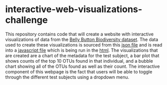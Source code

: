# interactive-web-visualizations-challenge

This repository contains code that will create a website with interactive visualizations of data from the [Belly Button Biodiversity dataset](http://robdunnlab.com/projects/belly-button-biodiversity/). The data used to create these visualizations is sourced from this [json file](https://github.com/wawilson810/interactive-web-visualizations-challenge/blob/main/samples.json) and is read into a [javascript file](https://github.com/wawilson810/interactive-web-visualizations-challenge/blob/main/static/js/app.js) which is being run in the [html](https://github.com/wawilson810/interactive-web-visualizations-challenge/blob/main/index.html). The visualizations that are created are a chart of the metadata for the test subject, a bar plot that shows counts of the top 10 OTUs found in that individual, and a bubble chart showing all of the OTUs found as well as their count. The interactive component of this webpage is the fact that users will be able to toggle through the different test subjects using a dropdown menu.
